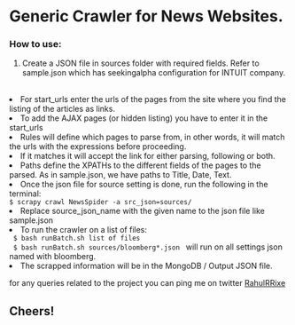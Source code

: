 Generic Crawler for News Websites.
================================

<h3> How to use: </h3>

1. Create a JSON file in sources folder with required fields.
Refer to sample.json which has seekingalpha configuration for INTUIT company.
<br/>
   <li>For start_urls enter the urls of the pages from the site where you find the listing of the articles as links.</li>
   <li>To add the AJAX pages (or hidden listing) you have to enter it in the start_urls </li>
   <li> Rules will define which pages to parse from, in other words, it will match the urls with the expressions before proceeding. </li>
  <li> If it matches it will accept the link for either parsing, following or both. </li>
  <li> Paths define the XPATHs to the different fields of the pages to the parsed. As in sample.json, we have paths to Title, Date, Text. </li>
  <li> Once the json file for source setting is done, run the following in the terminal: </li>
   <code>$ scrapy crawl NewsSpider -a src_json=sources/<source_json_name> </code>

  <li> Replace source_json_name with the given name to the json file like sample.json </li>
  <li> To run the crawler on a list of files: </li>
   <code> $ bash runBatch.sh list of files </code> <br/>
   <code> $ bash runBatch.sh sources/bloomberg*.json </code> will run on all settings json named with bloomberg.

<li> The scrapped information will be in the MongoDB / Output JSON file. </li>

for any queries related to the project you can ping me on twitter <a href="https://twitter.com/RahulRRixe"> RahulRRixe </a>
<h2> Cheers! </h2>
